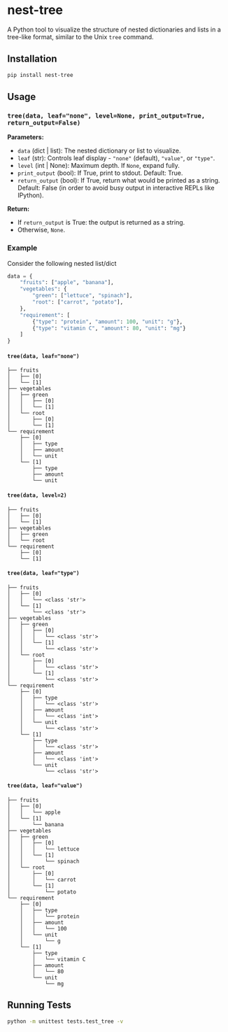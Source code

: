 # nest-tree

A Python tool to visualize the structure of nested dictionaries and lists in a tree-like format, similar to the Unix `tree` command.

## Installation

```bash
pip install nest-tree
```

## Usage
### `tree(data, leaf="none", level=None, print_output=True, return_output=False)`
**Parameters:**
- `data` (dict | list): The nested dictionary or list to visualize.
- `leaf` (str): Controls leaf display - `"none"` (default), `"value"`, or `"type"`.
- `level` (int | None): Maximum depth. If `None`, expand fully.
- `print_output` (bool): If True, print to stdout. Default: True.
- `return_output` (bool): If True, return what would be printed as a string. Default: False (in order to avoid busy output in interactive REPLs like IPython).

**Return:**
- If `return_output` is True: the output is returned as a string.
- Otherwise, `None`.  

### Example
Consider the following nested list/dict
```python
data = {
    "fruits": ["apple", "banana"],
    "vegetables": {
        "green": ["lettuce", "spinach"],
        "root": ["carrot", "potato"],
    },
    "requirement": [
        {"type": "protein", "amount": 100, "unit": "g"},
        {"type": "vitamin C", "amount": 80, "unit": "mg"}
    ]
}
```

#### `tree(data, leaf="none")`
```
├── fruits
│   ├── [0]
│   └── [1]
├── vegetables
│   ├── green
│   │   ├── [0]
│   │   └── [1]
│   └── root
│       ├── [0]
│       └── [1]
└── requirement
    ├── [0]
    │   ├── type
    │   ├── amount
    │   └── unit
    └── [1]
        ├── type
        ├── amount
        └── unit
```

#### `tree(data, level=2)`
```
├── fruits
│   ├── [0]
│   └── [1]
├── vegetables
│   ├── green
│   └── root
└── requirement
    ├── [0]
    └── [1]
```

#### `tree(data, leaf="type")`
```
├── fruits
│   ├── [0]
│   │   └── <class 'str'>
│   └── [1]
│       └── <class 'str'>
├── vegetables
│   ├── green
│   │   ├── [0]
│   │   │   └── <class 'str'>
│   │   └── [1]
│   │       └── <class 'str'>
│   └── root
│       ├── [0]
│       │   └── <class 'str'>
│       └── [1]
│           └── <class 'str'>
└── requirement
    ├── [0]
    │   ├── type
    │   │   └── <class 'str'>
    │   ├── amount
    │   │   └── <class 'int'>
    │   └── unit
    │       └── <class 'str'>
    └── [1]
        ├── type
        │   └── <class 'str'>
        ├── amount
        │   └── <class 'int'>
        └── unit
            └── <class 'str'>
```

#### `tree(data, leaf="value")`
```
├── fruits
│   ├── [0]
│   │   └── apple
│   └── [1]
│       └── banana
├── vegetables
│   ├── green
│   │   ├── [0]
│   │   │   └── lettuce
│   │   └── [1]
│   │       └── spinach
│   └── root
│       ├── [0]
│       │   └── carrot
│       └── [1]
│           └── potato
└── requirement
    ├── [0]
    │   ├── type
    │   │   └── protein
    │   ├── amount
    │   │   └── 100
    │   └── unit
    │       └── g
    └── [1]
        ├── type
        │   └── vitamin C
        ├── amount
        │   └── 80
        └── unit
            └── mg
```

## Running Tests

```bash
python -m unittest tests.test_tree -v
```